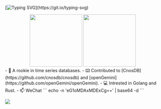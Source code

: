 
<!--
**xmh1011/xmh1011** is a ✨ _special_ ✨ repository because its `README.md` (this file) appears on your GitHub profile.

Here are some ideas to get you started:

- 🔭 I’m currently working on ...
- 🌱 I’m currently learning ...
- 👯 I’m looking to collaborate on ...
- 🤔 I’m looking for help with ...
- 💬 Ask me about ...

- 😄 Pronouns: ...
- ⚡ Fun fact: ...
-->

[![Typing SVG](https://readme-typing-svg.herokuapp.com?color=A5CAA&center=true&lines=Hello!+I'm+xmh1011.)](https://git.io/typing-svg)

<div align="center">
<span>  </span>
<img height="170px" src="https://github-readme-stats.vercel.app/api?username=xmh1011" /><span>  </span><img height="170px" src="https://github-readme-stats.vercel.app/api/top-langs/?username=xmh1011&layout=compact&langs_count=8" />
<span>  </span>
</div>
- 🤖 A rookie in  time series databases.
- ⌨️ Contributed to [CnosDB](https://github.com/cnosdb/cnosdb) and [openGemini](https://github.com/openGemini/openGemini).
- 💻 Intrested in Golang and Rust.
- 📫 WeChat
 ```
 echo -n 'eG1oMDAxMDExCg==' | base64 -d
 ```

 ![](https://komarev.com/ghpvc/?username=xmh1011&color=brightgreen) 
